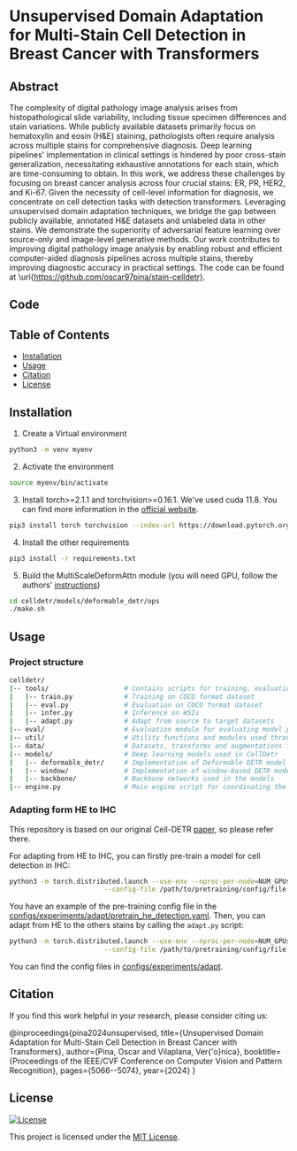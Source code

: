 # Unsupervised Domain Adaptation for Multi-Stain Cell Detection in Breast Cancer with Transformers

## Abstract
The complexity of digital pathology image analysis arises from histopathological slide variability, including tissue specimen differences and stain variations. While publicly available datasets primarily focus on hematoxylin and eosin (H\&E) staining, pathologists often require analysis across multiple stains for comprehensive diagnosis. Deep learning pipelines' implementation in clinical settings is hindered by poor cross-stain generalization, necessitating exhaustive annotations for each stain, which are time-consuming to obtain. In this work, we address these challenges by focusing on breast cancer analysis across four crucial stains: ER, PR, HER2, and Ki-67. Given the necessity of cell-level information for diagnosis, we concentrate on cell detection tasks with detection transformers. Leveraging unsupervised domain adaptation techniques, we bridge the gap between publicly available, annotated H\&E datasets and unlabeled data in other stains. We demonstrate the superiority of adversarial feature learning over source-only and image-level generative methods. Our work contributes to improving digital pathology image analysis by enabling robust and efficient computer-aided diagnosis pipelines across multiple stains, thereby improving diagnostic accuracy in practical settings. The code can be found at \url{https://github.com/oscar97pina/stain-celldetr}.

## Code

## Table of Contents

- [Installation](#installation)
- [Usage](#usage)
- [Citation](#citation)
- [License](#license)

## Installation

1. Create a Virtual environment
```bash
python3 -m venv myenv
```

2. Activate the environment
```bash
source myenv/bin/activate
```

3. Install torch>=2.1.1 and torchvision>=0.16.1. We've used cuda 11.8. You can find more information in the [official website](https://pytorch.org/get-started/locally/).
```bash
pip3 install torch torchvision --index-url https://download.pytorch.org/whl/cu118
```

4. Install the other requirements
```bash
pip3 install -r requirements.txt
```

5. Build the MultiScaleDeformAttn module (you will need GPU, follow the authors' [instructions](https://github.com/fundamentalvision/Deformable-DETR))
```bash
cd celldetr/models/deformable_detr/ops
./make.sh
``` 

## Usage

### Project structure
```bash
celldetr/
|-- tools/                   # Contains scripts for training, evaluation, and inference
|   |-- train.py             # Training on COCO format dataset
|   |-- eval.py              # Evaluation on COCO format dataset
|   |-- infer.py             # Inference on WSIs
|   |-- adapt.py             # Adapt from source to target datasets   
|-- eval/                    # Evaluation module for evaluating model performance (COCO and Cell detection)
|-- util/                    # Utility functions and modules used throughout the project
|-- data/                    # Datasets, transforms and augmentations for cell detection
|-- models/                  # Deep learning models used in CellDetr
|   |-- deformable_detr/     # Implementation of Deformable DETR model
|   |-- window/              # Implementation of window-based DETR model
|   |-- backbone/            # Backbone networks used in the models
|-- engine.py                # Main engine script for coordinating the training and evaluation process
````

### Adapting form HE to IHC

This repository is based on our original Cell-DETR [paper](https://github.com/oscar97pina/celldetr), so please refer there.

For adapting from HE to IHC, you can firstly pre-train a model for cell detection in IHC:

```bash
python3 -m torch.distributed.launch --use-env --nproc-per-node=NUM_GPUs tools/train.py \
                        --config-file /path/to/pretraining/config/file
```

You have an example of the pre-training config file in the [configs/experiments/adapt/pretrain_he_detection.yaml](configs/experiments/adapt/pretrain_he_detection.yaml). Then, you can adapt from HE to the others stains by calling the ```adapt.py``` script:

```bash
python3 -m torch.distributed.launch --use-env --nproc-per-node=NUM_GPUs tools/adapt.py \
                        --config-file /path/to/pretraining/config/file
```

You can find the config files in [configs/experiments/adapt](configs/experiments/adapt).

## Citation
If you find this work helpful in your research, please consider citing us:

@inproceedings{pina2024unsupervised,
  title={Unsupervised Domain Adaptation for Multi-Stain Cell Detection in Breast Cancer with Transformers},
  author={Pina, Oscar and Vilaplana, Ver{\'o}nica},
  booktitle={Proceedings of the IEEE/CVF Conference on Computer Vision and Pattern Recognition},
  pages={5066--5074},
  year={2024}
}

## License
[![License](https://img.shields.io/badge/license-MIT-blue.svg)](LICENSE)

This project is licensed under the [MIT License](LICENSE).
